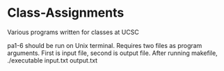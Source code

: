 # Class-Assignments
Various programs written for classes at UCSC

pa1-6 should be run on Unix terminal. Requires two files as program arguments. First is input file, second is output file. 
After running makefile, ./executable input.txt output.txt
